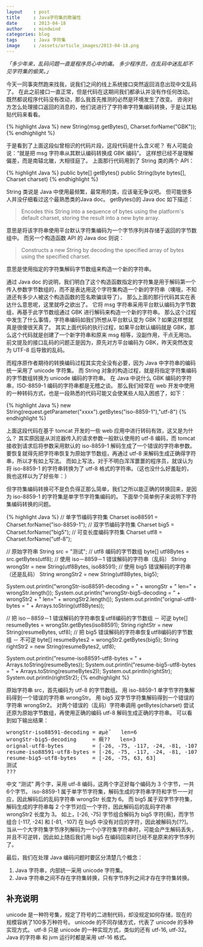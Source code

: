 ```yaml
---
layout    : post
title     : Java字符集的欺骗性
date      : 2013-04-18
author    : mindwind
categories: blog
tags      : Java 字符集
image     : /assets/article_images/2013-04-18.png
---
```



_「多少年来，乱码问题一直是程序员心中的痛。
多少程序员，在乱码中迷乱却不见字符集的偷笑。」_


今天一同事突然跑来找我，说我们之间的线上系统接口突然返回消息出现中文乱码了。 在此之前接口一直正常，但是代码在这期间我们都承认并没有作任何改动。 既然都说程序代码没有改动，那么我首先推测的必然是环境发生了改变。 咨询对方怎么处理接口返回的消息的，他们说进行了字符串字符集编码转换，于是让其粘贴代码来看看。

{% highlight Java %}
new String(msg.getBytes(), Charset.forName("GBK"));
{% endhighlight %}


于是看到了上面这段似曾相识的代码片段，这段代码是什么含义呢？ 有人可能会说：“就是把 msg 字符串从其默认编码转换成 GBK 编码”。 这样想已经不是理解偏差，而是南辕北辙，大相径庭了。
上面那行代码用到了 String 类的两个 API：

{% highlight Java %}
public byte[] getBytes()
public String(byte bytes[], Charset charset)
{% endhighlight %}

String 类说是 Java 中使用最频繁，最常用的类，应该毫无争议吧。
但可能很多人并没仔细看过这个最熟悉类的Java doc。 getBytes()的 Java doc 如下描述：

  > Encodes this String into a sequence of bytes using the platform's default
  > charset, storing the result into a new byte array.

意思是将该字符串使用平台默认字符集编码为一个字节序列并存储于返回的字节数组中。
而另一个构造函数 API 的 Java doc 则说：

  > Constructs a new String by decoding the specified array of bytes
  > using the specified charset.

意思是使用指定的字符集解码字节数组来构造一个新的字符串。

通过 Java doc 的说明，我们明白了这个构造函数指定的字符集是用于解码第一个传入参数字节数组的，而不是表达用这个字符集构造一个新的字符串（噢哦，不知道还有多少人被这个构造函数的签名欺骗误导了）。 那么上面的那行代码其实在表达什么意思呢，这里就呼之欲出了。 它将 msg 字符串采用平台默认编码为字节数组，再基于此字节数组通过 GBK 进行解码来构造一个新的字符串。 那么这个过程中发生了什么事情，字符串编码如我们所想从平台默认变为 GBK？如果这样想就真是很傻很天真了。 其实上面代码的执行过程，如果平台默认编码就是 GBK，那么这个代码就是创建了一个新字符串和原来 msg 相等，没副作用，干点无用功。 前文提及的接口乱码的问题正是因为，原先对方平台编码为 GBK，昨天突然改变为 UTF-8 后导致的乱码。

而程序原作者期待的转换编码过程其实完全没有必要，因为 Java 中字符串的编码统一采用了 unicode 字符集。 而 String 对象的构造过程，就是将指定字符集编码的字节数组转换为 unicode 编码的字符串。 在 Java 中说什么 GBK 编码的字符串，ISO-8859-1 编码的字符串都是无稽之谈。 那么我们经常在 web 开发中使用的一种转码方式，也是一段熟悉的代码可能又会使某些人陷入困惑了，如下：

{% highlight Java %}
new String(request.getParameter("xxxx").getBytes("iso-8859-1"),"utf-8")
{% endhighlight %}

上面这段代码在基于 tomcat 开发的一些 web 应用中进行转码有效，这又是为什么？ 其实原因是从浏览器传入的请求参数一般默认使用的 utf-8 编码，而 tomcat 接收到请求后将参数采用默认的 iso-8859-1 解码生成了一个错误的字符串参数。 要恢复就得先把字符串恢复为原始字节数组，再通过 utf-8 来解码生成正确得字符串，所以才有如上写法。 而如上写法，对于不明白浑浑噩噩的程序员，就误认为将 iso-8859-1 的字符串转换为了 utf-8 格式的字符串。（这也没什么好羞耻的，我也这样以为了好些年：）

但字符集编码转换可不是负负得正那么简单，我们之所以能正确的转换回来，是因为 iso-8859-1 的字符集是单字节字符集编码的。 下面举个简单例子来说明下字符集编码转换的问题。

{% highlight Java %}
// 单字节编码字符集
Charset iso88591 = Charset.forName("iso-8859-1");
// 双字节编码字符集
Charset big5 = Charset.forName("big5");
// 可变长度编码字符集
Charset utf8 = Charset.forName("utf-8");

// 原始字符串
String src = "测试";
// utf8 编码的字节数组
byte[] utf8Bytes = src.getBytes(utf8);
// 使用 iso－8859－1 错误解码的字符串（乱码）
String wrongStr = new String(utf8Bytes, iso88591);
// 使用 big5 错误解码的字符串（还是乱码）
String wrongStr2 = new String(utf8Bytes, big5);

System.out.println("wrongStr-iso88591-decoding = " + wrongStr + "    len=" + wrongStr.length());
System.out.println("wrongStr-big5-decoding     = " + wrongStr2 + "   len=" + wrongStr2.length());
System.out.println("orignal-utf8-bytes         = " + Arrays.toString(utf8Bytes));


// 把 iso－8859－1 错误解码的字符串恢复utf8编码的字节数组 － 可逆
byte[] resumeBytes = wrongStr.getBytes(iso88591);
String rightStr = new String(resumeBytes, utf8);
// 把 big5 错误解码的字符串恢复utf8编码的字节数组 － 不可逆
byte[] resumeBytes2 = wrongStr2.getBytes(big5);
String rightStr2 = new String(resumeBytes2, utf8);

System.out.println("resume-iso88591-utf8-bytes = " + Arrays.toString(resumeBytes));
System.out.println("resume-big5-utf8-bytes     = " + Arrays.toString(resumeBytes2));
System.out.println(rightStr);
System.out.println(rightStr2);
{% endhighlight %}

原始字符串 src，首先编码为 utf-8 的字节数组。 用 iso-8859-1 单字节字符集解码得到一个错误的字符串 wrongStr。 用 big5 双字节字符集解码得到一个错误的字符串 wrongStr2。 对两个错误的（乱码）字符串调用 getBytes(charset) 尝试还原为原始字节数组，再使用正确的编码 utf-8 解码生成正确的字符串。 可以看到如下输出结果：

<pre>
wrongStr-iso88591-decoding = æµè¯   len=6
wrongStr-big5-decoding     = 瘚??   len=3
orignal-utf8-bytes         = [-26, -75, -117, -24, -81, -107]
resume-iso88591-utf8-bytes = [-26, -75, -117, -24, -81, -107]
resume-big5-utf8-bytes     = [-26, -75, 63, 63]
测试
???
</pre>

中文 “测试” 两个字，采用 utf-8 编码，这两个字正好每个编码为 3 个字节，一共6个字节。 iso-8859-1 属于单字节字符集，解码生成的字符串字符和字节一一对应，因此解码后的乱码字符串 wrongStr 长度为 6。 而 big5 属于双字节字符集，解码生成的字符串每 2 个字节对应一个字符，因此解码后的乱码字符串 wrongStr2 长度为 3。 如上，[-26, -75] 字节组合解码为 big5 字符[瘚]，而字节组合 [-117, -24] 和 [-81, -107] 在 big5 中没有对应的字符，因此被解码为[??]。 当从一个大字符集字节序列解码为一个小字符集字符串时，可能会产生解码丢失，并且不可逆转，因此如上随后我们用 big5 在编码回来时已经不是原来的字节序列了。

最后，我们在处理 Java 编码问题时要区分清楚几个概念：

  1. Java 字符串，内部统一采用 unicode 字符集。
  2. Java 字符串之间不存在字符集转换，只有字节序列之间才存在字符集转换。


## 补充说明
unicode 是一种符号集，规定了符号的二进制代码，却没规定如何存储，现在的规模容纳了100多万种符号。 unicode 的不同存储方式，代表了 unicode 的多种实现方式。 utf-8 只是 unicode 的一种实现方式，类似的还有 utf-16, utf-32。 Java 的字符串 和 jvm 运行时都是采用 utf-16 格式。
